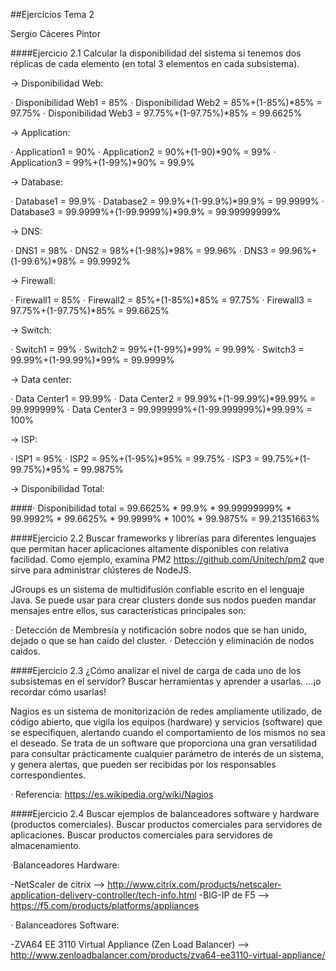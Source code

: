 ##Ejercicios Tema 2 

Sergio Cáceres Pintor

####Ejercicio 2.1 Calcular la disponibilidad del sistema si tenemos dos réplicas de cada elemento (en total 3 elementos en cada subsistema).


-> Disponibilidad Web:

· Disponibilidad Web1 = 85%
· Disponibilidad Web2 = 85%+(1-85%)*85% = 97.75%
· Disponibilidad Web3 = 97.75%+(1-97.75%)*85% = 99.6625%

-> Application:

· Application1 = 90%
· Application2 = 90%+(1-90)*90% = 99%
· Application3 = 99%+(1-99%)*90% = 99.9%

-> Database:

· Database1 = 99.9%
· Database2 = 99.9%+(1-99.9%)*99.9% = 99.9999%
· Database3 = 99.9999%+(1-99.9999%)*99.9% = 99.99999999%

-> DNS:

· DNS1 = 98%
· DNS2 = 98%+(1-98%)*98% = 99.96%
· DNS3 = 99.96%+(1-99.6%)*98% = 99.9992%

-> Firewall:

· Firewall1 = 85%
· Firewall2 = 85%+(1-85%)*85% = 97.75%
· Firewall3 = 97.75%+(1-97.75%)*85% = 99.6625%

-> Switch:

· Switch1 = 99%
· Switch2 = 99%+(1-99%)*99% = 99.99%
· Switch3 = 99.99%+(1-99.99%)*99% = 99.9999%

-> Data center:

· Data Center1 = 99.99%
· Data Center2 = 99.99%+(1-99.99%)*99.99% = 99.999999%
· Data Center3 = 99.999999%+(1-99.999999%)*99.99% = 100%

-> ISP:

· ISP1 = 95%
· ISP2 = 95%+(1-95%)*95% = 99.75%
· ISP3 = 99.75%+(1-99.75%)*95% = 99.9875%

-> Disponibilidad Total:

####· Disponibilidad total = 99.6625% \* 99.9% \* 99.99999999% \* 99.9992% \* 99.6625% \* 99.9999% \* 100% \* 99.9875% = 99.21351663%


####Ejercicio 2.2 Buscar frameworks y librerías para diferentes lenguajes que permitan hacer aplicaciones altamente disponibles con relativa facilidad. Como ejemplo, examina PM2 https://github.com/Unitech/pm2 que sirve para administrar clústeres de NodeJS.

JGroups es un sistema de multidifusión confiable escrito en el lenguaje Java. Se puede usar para crear clusters donde sus nodos pueden mandar mensajes entre ellos, sus características principales son:

· Detección de Membresía y notificación sobre nodos que se han unido, dejado o que se han caído del cluster.
· Detección y eliminación de nodos caidos.


####Ejercicio 2.3 ¿Cómo analizar el nivel de carga de cada uno de los subsistemas en el servidor? Buscar herramientas y aprender a usarlas. ...¡o recordar cómo usarlas!

Nagios es un sistema de monitorización de redes ampliamente utilizado, de código abierto, que vigila los equipos (hardware) y servicios (software) que se especifiquen, alertando cuando el comportamiento de los mismos no sea el deseado. Se trata de un software que proporciona una gran versatilidad para consultar prácticamente cualquier parámetro de interés de un sistema, y genera alertas, que pueden ser recibidas por los responsables correspondientes.

· Referencia: https://es.wikipedia.org/wiki/Nagios


####Ejercicio 2.4 Buscar ejemplos de balanceadores software y hardware (productos comerciales). Buscar productos comerciales para servidores de aplicaciones. Buscar productos comerciales para servidores de almacenamiento.


·Balanceadores Hardware:

-NetScaler de citrix  -->
    http://www.citrix.com/products/netscaler-application-delivery-controller/tech-info.html
-BIG-IP de F5 --> 
    https://f5.com/products/platforms/appliances

· Balanceadores Software:

-ZVA64 EE 3110 Virtual Appliance (Zen Load Balancer) --> 
    http://www.zenloadbalancer.com/products/zva64-ee3110-virtual-appliance/